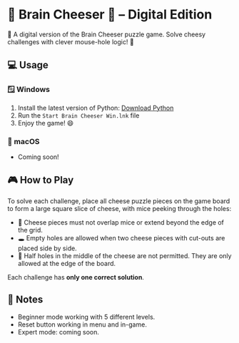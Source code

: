 # 🧠 Brain Cheeser 🧀 – Digital Edition

🧀 A digital version of the Brain Cheeser puzzle game. Solve cheesy challenges with clever mouse-hole logic! 🧀

## 💻 Usage

### 🪟 Windows

1. Install the latest version of Python: [Download Python](https://www.python.org/downloads/)
2. Run the `Start Brain Cheeser Win.lnk` file
3. Enjoy the game! 😄

### 🍎 macOS

- Coming soon!

## 🎮 How to Play

To solve each challenge, place all cheese puzzle pieces on the game board to form a large square slice of cheese, with mice peeking through the holes:

- 🧩 Cheese pieces must not overlap mice or extend beyond the edge of the grid.
- 🕳️ Empty holes are allowed when two cheese pieces with cut-outs are placed side by side.
- 🚫 Half holes in the middle of the cheese are not permitted. They are only allowed at the edge of the board.

Each challenge has **only one correct solution**.

## 📌 Notes
- Beginner mode working with 5 different levels.
- Reset button working in menu and in-game.
- Expert mode: coming soon.
